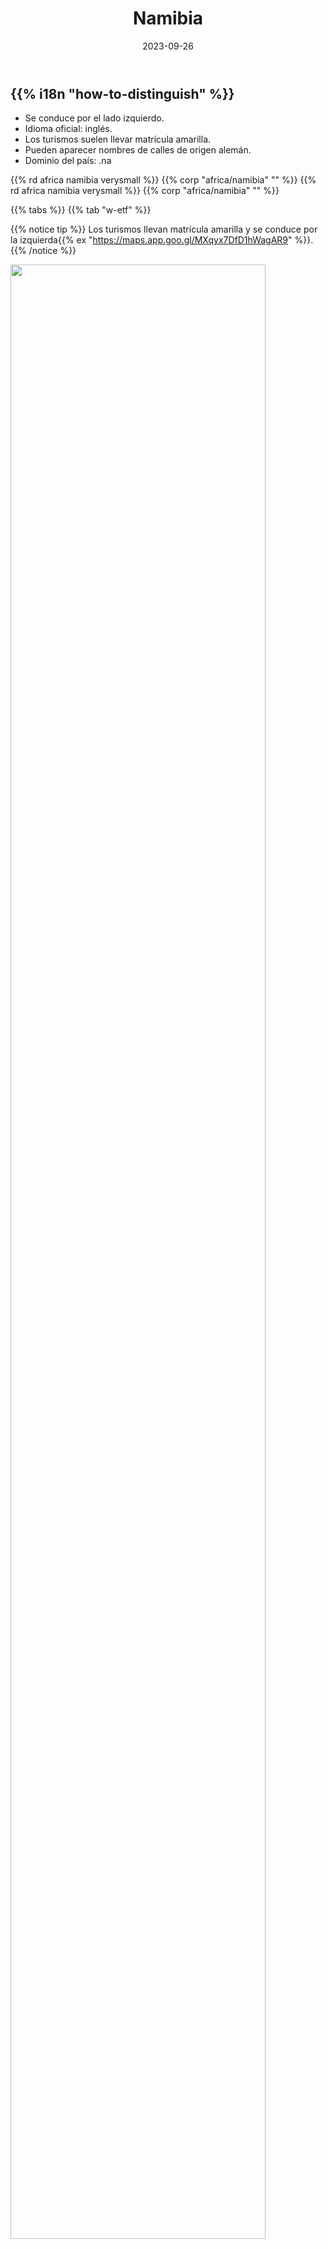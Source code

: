 ﻿---
title: "Namibia"
title_suffix: "(República de Namibia)"
date: 2023-09-26
lastmod: 2025-06-04
weight: 1
draft: false
keywords: [""]
sections: [""]
bg: "bg/city.jpg"
flag: "NA.svg"
jetro_detail: true
jogmec_detail: true
plonkit: false
sc_title: "Regiones comúnmente confundidas"
sc: [
    ["../south-africa/", "Sudáfrica"],
    ["../senegal/", "Senegal"],
    ["../botswana/", "Botsuana"],
    ["../../middle_east/oman/", "Omán"],
]
---

<div class="main-desciption country-description">
    <h2 class="section-title">{{% i18n "how-to-distinguish" %}}</h2>
    <ul class="rule-list">
        <li>Se conduce por el <span class="quiz">lado izquierdo</span>.</li>
        <li>Idioma oficial: <span class="quiz">inglés</span>.</li>
        <li>Los turismos suelen llevar matrícula <span class="quiz">amarilla</span>.</li>
        <li>Pueden aparecer nombres de calles de <span class="quiz">origen alemán</span>.</li>
        <li>Dominio del país: <span class="quiz">.na</span></li>
    </ul>
    {{% rd africa namibia verysmall %}}
    {{% corp "africa/namibia" "" %}}
    {{% rd africa namibia verysmall %}}
    {{% corp "africa/namibia" "" %}}
</div>

{{% tabs %}}
{{% tab "w-etf" %}}

{{% notice tip %}}
Los turismos llevan matrícula <span class="quiz">amarilla</span> y se conduce por la izquierda{{% ex "https://maps.app.goo.gl/MXqyx7DfD1hWagAR9" %}}.
{{% /notice %}}
<div class="googlemap-if no-margin">
<img src="/rule/africa/namibia/elephants_at_etosha_national_2.jpg" width="90%">
</div>

{{% lb 50 %}}
![](/rule/africa/namibia/640px-Namibia_plate.jpg)

By Dickelbers – CC BY-SA 4.0
{{% /lb %}}

{{% notice tip %}}
A lo largo de la costa se extiende el desierto de <span class="quiz">Namib</span> y el terreno es muy llano{{% ex "https://maps.app.goo.gl/UFpuSnnSREAr5YXL8" %}}. También existen bolardos poco comunes fuera de Namibia{{% ex "https://maps.app.goo.gl/XSMETKwsQgL4RYej8" %}}. Es un <span class="quiz">desierto de la costa occidental</span>, como el desierto de Atacama en {{% goto "../../cs_america/chile/" "Chile" %}}{{% ref "https://ja.wikipedia.org/wiki/%E8%A5%BF%E5%B2%B8%E7%A0%82%E6%BC%A0" "Desiertos de la costa occidental (JP)" %}}.
{{% /notice %}}
<div class="googlemap-if no-margin">
<img src="/rule/africa/namibia/c34_namibia_png.png" width="95%">
</div>

{{% notice tip %}}
Tras el dominio colonial de {{% goto "../../europe/germany/" "Alemania" %}}, el territorio pasó a la administración del dominio sudafricano; por ello abundan los nombres de calles y lugares de <span class="quiz">sonoridad alemana</span>{{% ex "https://maps.app.goo.gl/DB8Ufvba8oxpSPD27" "https://maps.app.goo.gl/h67rV7w6M5x6xECP7" "https://maps.app.goo.gl/svF4zwa6Dt2kwZcB8" %}}.
{{% /notice %}}
<div class="googlemap-if no-margin">
<p><a href="https://commons.wikimedia.org/wiki/File:Windhuk_Bahnhofstra%C3%9Fe.jpg#/media/File:Windhuk_Bahnhofstra%C3%9Fe.jpg"><img src="https://upload.wikimedia.org/wikipedia/commons/3/3c/Windhuk_Bahnhofstra%C3%9Fe.jpg" height="448" width="640" alt="Windhuk Bahnhofstraße"></a></p>
</div>

{{% notice tip %}}
Con poca población pero muchos recursos (diamantes, uranio), las zonas urbanas tienden a ser más seguras y con buena <span class="quiz">infraestructura</span>{{% ex "https://maps.app.goo.gl/tasd2CRDKQ6BD5zA8" %}}. En lugares como <span class="quiz">Swakopmund</span> todavía quedan edificios de estilo europeo influido por Alemania{{% ex "https://maps.app.goo.gl/Dumckq4A4RwEDYUq9" %}}{{% ref "https://ja.wikipedia.org/wiki/%E3%82%B9%E3%83%AF%E3%82%B3%E3%83%97%E3%83%A0%E3%83%B3%E3%83%88" "Swakopmund (JP)" %}}.
{{% /notice %}}
<div class="googlemap-if no-margin">
<img src="/rule/africa/namibia/swakopmund1.jpg">
</div>

{{% notice tip %}}
El <span class="quiz">coche de Google</span> a veces muestra el techo <span class="quiz">blanco</span>{{% ex "https://maps.app.goo.gl/yfhw7A17tYSMYhB58" %}} o aparece un gran desenfoque{{% ex "https://maps.app.goo.gl/RosSU1j798Jowdhp9" %}}; cuidado con confundirlo con {{% goto "../senegal/" "Senegal" %}} u {{% goto "../../middle_east/oman/" "Omán" %}}.
{{% /notice %}}
<div class="googlemap-if no-margin">
<iframe src="https://www.google.com/maps/embed?pb=!4v1749386178763!6m8!1m7!1sOOCV-xBLiy53cHjU1_WGEw!2m2!1d-19.26354072670183!2d17.70210560998813!3f174.30194864447998!4f2.562978388532102!5f0.4908833535131307" width="600" height="450" style="border:0;" allowfullscreen="" loading="lazy" referrerpolicy="no-referrer-when-downgrade"></iframe>
</div>

{{% /tab %}}
{{% tab "Kokerboom" %}}
{{% notice tip %}}
El <span class="quiz">Kokerboom</span> (Aloidendron dichotomum) crece en zonas áridas; en Namibia se ven formaciones rocosas con ejemplares dispersos{{% ref "https://www.inaturalist.org/observations/242135414" "Aloidendron dichotomum - iNaturalist" %}}.
{{% /notice %}}
<div class="googlemap-if unclickable no-margin">
<img src="/rule/africa/namibia/rock_formations_rocks_dichotoma.jpg" width="80%">
</div>
<div class="googlemap-if unclickable no-margin">
<img src="/rule/africa/namibia/the_tree_aloes_southern.jpg" width="60%">
</div>
{{% /tab %}}
{{% tab "Welwitschia" %}}
{{% notice tip %}}
La <span class="quiz">Welwitschia</span> solo crece en el desierto de <span class="quiz">Namib</span> (Angola y Namibia), con la mayoría de registros dentro de un radio de ~80 km desde la costa{{% ref "https://www.krugerpark.co.za/africa_welwitschia.html" "Welwitschia" %}}{{% ref "https://atlasofnamibia.online/chapter-6/plant-richness-endemism-floristic-groups" "Atlas of Namibia" %}}.
{{% /notice %}}
<div class="googlemap-if unclickable no-margin">
<img src="/rule/africa/namibia/welwitschia_mirabillis_namibia_49479.jpg" width="60%">
</div>
{{% /tab %}}
{{% /tabs %}}

<div class="main-desciption area-description">
    <h2 class="section-title">{{% i18n "narrow-down-the-city" %}}</h2>
    <ul class="rule-list">
        <li>En <span class="quiz">Aussenkehr</span> hay barrios con casas de aspecto distintivo.</li>
        <li><span class="quiz">Oranjemund</span> fue un área privada de un consorcio de diamantes, con urbanismo e infraestructura muy ordenados.</li>
        <li>Camino hacia <span class="quiz">Sossusvlei</span>: una llanura entre dunas rojas visibles en satélite{{% ex "https://maps.app.goo.gl/tT63QrNTcGnTrk9W9" %}}.</li>
        <li>En el norte puede verse la gran silueta de <span class="quiz">Brandberg</span>, la montaña más alta del país.</li>
    </ul>
</div>

{{% tabs %}}
{{% tab "Aussenkehr" %}}
{{% notice tip %}}
Paisaje urbano de Aussenkehr{{% ex "https://maps.app.goo.gl/Uis1DJfvpnx7CnAA9" "https://maps.app.goo.gl/anJRrxazzPb2J9ED7" %}}; hay explotaciones agrícolas alrededor{{% ref "https://en.wikipedia.org/wiki/Aussenkehr" "Aussenkehr" %}}.
{{% /notice %}}
<div class="googlemap-if unclickable no-margin">
<a data-flickr-embed="true" href="https://www.flickr.com/photos/paulk/23541851393/in/photolist-BSj9ex-CnzomU-CMoPmN-gjUdHD-otS4sf-ocoVZg-5ediHJ-5edigf-otS6Vw-otSdXY-27dSarA-ocoY6b-otTLq8-ddJ2Mq-ddJ25C-ddHZLm-29QENND-29LhDbG-29LhGME-29TTu88-28sFJuv-nyACwk-TTmK1F-27eKrdb-TFWVk8-CgcpFM-24y87PC-2o5GfQF-fBmWxF-dfpLhT-27eKrJw-24y85Uq-27eKs2L-27iNTUr-25yjiEA-otRVay-KaVUVo-27iNsG2-Kk5Bdm-26d7Hqm-KaVSZE-Kk5BG7-oFmeym-24y8hGy-Kk5B4U-oXQuCe-oVNzPy-oFkGpD-oFmoW8-24y89vo" title="Aussenkehr"><img src="https://live.staticflickr.com/1659/23541851393_f4c5d0f654_c.jpg" width="800" height="533" alt="Aussenkehr"/></a><script async src="//embedr.flickr.com/assets/client-code.js" charset="utf-8"></script>
</div>
{{% /tab %}}
{{% tab "Oranjemund" %}}
{{% notice tip %}}
Antigua zona privada de una compañía de diamantes; casi no hay construcciones antiguas y la infraestructura está muy bien trazada.
{{% /notice %}}
<div class="googlemap-if unclickable no-margin">
<iframe src="https://www.google.com/maps/embed?pb=!4v1749539510067!6m8!1m7!1sPybl_PrpcY_gOw4Z80T2lw!2m2!1d-28.55043324632372!2d16.43642097172851!3f88.63650154363451!4f2.0828538216717334!5f0.7820865974627469" width="600" height="450" style="border:0;" allowfullscreen="" loading="lazy" referrerpolicy="no-referrer-when-downgrade"></iframe>
</div>
{{% /tab %}}
{{% tab "Sossusvlei" %}}
{{% notice tip %}}
La ruta hacia <span class="quiz">Sossusvlei</span> discurre por una llanura entre <span class="quiz">dunas rojas</span>, algo visible desde satélite{{% ex "https://maps.app.goo.gl/tT63QrNTcGnTrk9W9" %}}{{% ref "https://www.sossusvlei.org/" "Sossusvlei" %}}.
{{% /notice %}}
<div class="googlemap-if unclickable no-margin">
<img src="/rule/africa/namibia/960px-Sossusvlei_LandSat7.jpg" width="60%" />
</div>
{{% /tab %}}
{{% tab "Brandberg" %}}
{{% notice tip %}}
En el norte se divisa la gran meseta de <span class="quiz">Brandberg</span> {{% ex "https://maps.app.goo.gl/jfWCVCCYZTbECnQ79" "https://maps.app.goo.gl/VuWPNFnpncTx3VAx7" %}}.
{{% /notice %}}
<div class="googlemap-if unclickable no-margin">
<img src="/rule/africa/namibia/Brandberg_Namibia_10km_distance.jpg" width="90%" />
</div>
{{% /tab %}}
{{% /tabs %}}
